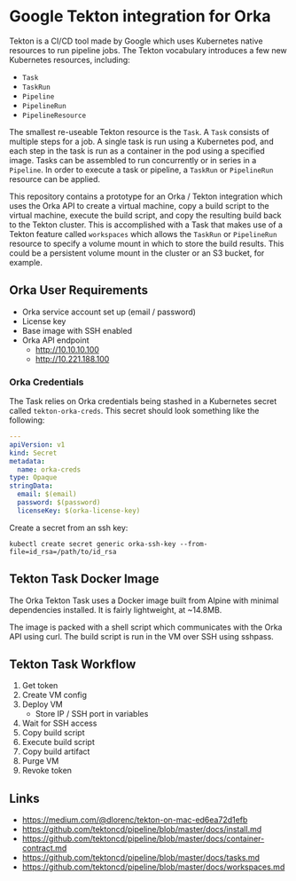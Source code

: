 # Google Tekton integration for Orka

Tekton is a CI/CD tool made by Google which uses Kubernetes native resources to run pipeline jobs. The Tekton vocabulary introduces a few new Kubernetes resources, including:

- `Task`
- `TaskRun`
- `Pipeline`
- `PipelineRun`
- `PipelineResource`

The smallest re-useable Tekton resource is the `Task`. A `Task` consists of multiple steps for a job. A single task is run using a Kubernetes pod, and each step in the task is run as a container in the pod using a specified image. Tasks can be assembled to run concurrently or in series in a `Pipeline`. In order to execute a task or pipeline, a `TaskRun` or `PipelineRun` resource can be applied.

This repository contains a prototype for an Orka / Tekton integration which uses the Orka API to create a virtual machine, copy a build script to the virtual machine, execute the build script, and copy the resulting build back to the Tekton cluster. This is accomplished with a Task that makes use of a Tekton feature called `workspaces` which allows the `TaskRun` or `PipelineRun` resource to specify a volume mount in which to store the build results. This could be a persistent volume mount in the cluster or an S3 bucket, for example.

## Orka User Requirements

- Orka service account set up (email / password)
- License key
- Base image with SSH enabled
- Orka API endpoint
  - http://10.10.10.100
  - http://10.221.188.100

### Orka Credentials

The Task relies on Orka credentials being stashed in a Kubernetes secret called `tekton-orka-creds`. This secret should look something like the following:

```yaml
---
apiVersion: v1
kind: Secret
metadata:
  name: orka-creds
type: Opaque
stringData:
  email: $(email)
  password: $(password)
  licenseKey: $(orka-license-key)
```

Create a secret from an ssh key:

`kubectl create secret generic orka-ssh-key --from-file=id_rsa=/path/to/id_rsa`

## Tekton Task Docker Image

The Orka Tekton Task uses a Docker image built from Alpine with minimal dependencies installed. It is fairly lightweight, at ~14.8MB.

The image is packed with a shell script which communicates with the Orka API using curl. The build script is run in the VM over SSH using sshpass.

## Tekton Task Workflow

1. Get token
1. Create VM config
1. Deploy VM
    - Store IP / SSH port in variables
1. Wait for SSH access
1. Copy build script
1. Execute build script
1. Copy build artifact
1. Purge VM
1. Revoke token

## Links

- https://medium.com/@dlorenc/tekton-on-mac-ed6ea72d1efb
- https://github.com/tektoncd/pipeline/blob/master/docs/install.md
- https://github.com/tektoncd/pipeline/blob/master/docs/container-contract.md
- https://github.com/tektoncd/pipeline/blob/master/docs/tasks.md
- https://github.com/tektoncd/pipeline/blob/master/docs/workspaces.md
